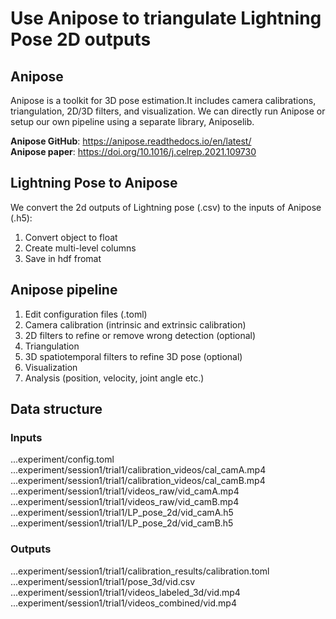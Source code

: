 # Use Anipose to triangulate Lightning Pose 2D outputs 
## Anipose
Anipose is a toolkit for 3D pose estimation.It includes camera calibrations, triangulation, 2D/3D filters, and visualization. We can directly run Anipose or setup our own pipeline using a separate library, Aniposelib.  

**Anipose GitHub**: https://anipose.readthedocs.io/en/latest/ \
**Anipose paper**: https://doi.org/10.1016/j.celrep.2021.109730

## Lightning Pose to Anipose
We convert the 2d outputs of Lightning pose (.csv) to the inputs of Anipose (.h5):
1. Convert object to float
2. Create multi-level columns
3. Save in hdf fromat

## Anipose pipeline
1. Edit configuration files (.toml)
2. Camera calibration (intrinsic and extrinsic calibration)
2. 2D filters to refine or remove wrong detection  (optional)
3. Triangulation
4. 3D spatiotemporal filters to refine 3D pose (optional)
5. Visualization 
6. Analysis (position, velocity, joint angle etc.)

## Data structure
### Inputs
...experiment/config.toml \
...experiment/session1/trial1/calibration_videos/cal_camA.mp4 \
...experiment/session1/trial1/calibration_videos/cal_camB.mp4 \
...experiment/session1/trial1/videos_raw/vid_camA.mp4 \
...experiment/session1/trial1/videos_raw/vid_camB.mp4 \
...experiment/session1/trial1/LP_pose_2d/vid_camA.h5 \
...experiment/session1/trial1/LP_pose_2d/vid_camB.h5 


### Outputs
...experiment/session1/trial1/calibration_results/calibration.toml \
...experiment/session1/trial1/pose_3d/vid.csv \
...experiment/session1/trial1/videos_labeled_3d/vid.mp4 \
...experiment/session1/trial1/videos_combined/vid.mp4 



